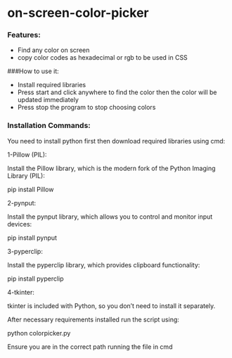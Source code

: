 # on-screen-color-picker

### Features:

- Find any color on screen
- copy color codes as hexadecimal or rgb to
be used in CSS


###How to use it:
- Install required libraries
- Press start and click anywhere to find the color
then the color will be updated immediately
- Press stop the program to stop choosing colors

### Installation Commands:

You need to install python first then download required libraries using cmd:

1-Pillow (PIL):

Install the Pillow library, which is the modern fork of the Python Imaging Library (PIL):

pip install Pillow

2-pynput:

Install the pynput library, which allows you to control and monitor input devices:

pip install pynput

3-pyperclip:

Install the pyperclip library, which provides clipboard functionality:

pip install pyperclip

4-tkinter:

tkinter is included with Python, so you don’t need to install it separately.



After necessary requirements installed run the script using:

python colorpicker.py


Ensure you are in the correct path running the file in cmd












